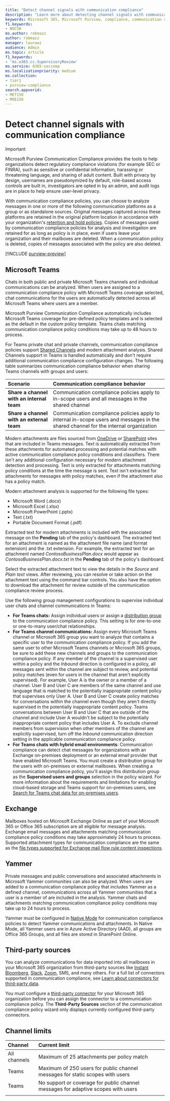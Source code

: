 ```yaml
---
title: "Detect channel signals with communication compliance"
description: "Learn more about detecting channel signals with communication compliance."
keywords: Microsoft 365, Microsoft Purview, compliance, communication compliance
f1.keywords:
- NOCSH
ms.author: robmazz
author: robmazz
manager: laurawi
audience: Admin
ms.topic: article
f1_keywords:
- 'ms.o365.cc.SupervisoryReview'
ms.service: O365-seccomp
ms.localizationpriority: medium
ms.collection:
- tier1
- purview-compliance
search.appverid:
- MET150
- MOE150
---
```


# Detect channel signals with communication compliance

> [!IMPORTANT]
> Microsoft Purview Communication Compliance provides the tools to help organizations detect regulatory compliance violations (for example SEC or FINRA), such as sensitive or confidential information, harassing or threatening language, and sharing of adult content. Built with privacy by design, usernames are pseudonymized by default, role-based access controls are built in, investigators are opted in by an admin, and audit logs are in place to help ensure user-level privacy.

With communication compliance policies, you can choose to analyze messages in one or more of the following communication platforms as a group or as standalone sources. Original messages captured across these platforms are retained in the original platform location in accordance with your organization's [retention and hold policies](/microsoft-365/compliance/information-governance). Copies of messages used by communication compliance policies for analysis and investigation are retained for as long as policy is in place, even if users leave your organization and their mailboxes are deleted. When a communication policy is deleted, copies of messages associated with the policy are also deleted.

[!INCLUDE [purview-preview](../includes/purview-preview.md)]

## Microsoft Teams

Chats in both public and private Microsoft Teams channels and individual communications can be analyzed. When users are assigned to a communication compliance policy with Microsoft Teams coverage selected, chat communications for the users are automatically detected across all Microsoft Teams where users are a member. 

Microsoft Purview Communication Compliance automatically includes Microsoft Teams coverage for pre-defined policy templates and is selected as the default in the custom policy template. Teams chats matching communication compliance policy conditions may take up to 48 hours to process.

For Teams private chat and private channels, communication compliance policies support [Shared Channels](/MicrosoftTeams/shared-channels) and modern attachment analysis. Shared Channels support in Teams is handled automatically and don't require additional communication compliance configuration changes. The following table summarizes communication compliance behavior when sharing Teams channels with groups and users:

|**Scenario**|**Communication compliance behavior**|
|:-----------|:------------------------------------|
| **Share a channel with an internal team** | Communication compliance policies apply to in-scope users and all messages in the shared channel |
| **Share a channel with an external team** | Communication compliance policies apply to internal in-scope users and messages in the shared channel for the internal organization |

Modern attachments are files sourced from [OneDrive](/onedrive/plan-onedrive-enterprise#modern-attachments) or [SharePoint](/sharepoint/dev/solution-guidance/modern-experience-customizations) sites that are included in Teams messages. Text is automatically extracted from these attachments for automated processing and potential matches with active communication compliance policy conditions and classifiers. There isn't any additional configuration necessary for modern attachment detection and processing. Text is only extracted for attachments matching policy conditions at the time the message is sent. Text isn't extracted for attachments for messages with policy matches, even if the attachment also has a policy match.

Modern attachment analysis is supported for the following file types:

- Microsoft Word (.docx)
- Microsoft Excel (.xlsx)
- Microsoft PowerPoint (.pptx)
- Text (.txt)
- Portable Document Format (.pdf)

Extracted text for modern attachments is included with the associated message on the **Pending** tab of the policy's dashboard. The extracted text for an attachment is named as the attachment file name (and format extension) and the .txt extension. For example, the extracted text for an attachment named *ContosoBusinessPlan.docx* would appear as *ContosoBusinessPlan.docx.txt* in the **Pending** tab of the policy's dashboard.

Select the extracted attachment text to view the details in the *Source* and *Plain text* views. After reviewing, you can resolve or take action on the attachment text using the command bar controls. You also have the option to download the attachment for review outside of the communication compliance review process.

Use the following group management configurations to supervise individual user chats and channel communications in Teams:

- **For Teams chats:** Assign individual users or assign a [distribution group](https://support.office.com/article/Distribution-groups-E8BA58A8-FAB2-4AAF-8AA1-2A304052D2DE) to the communication compliance policy. This setting is for one-to-one or one-to-many user/chat relationships.
- **For Teams channel communications:** Assign every Microsoft Teams channel or Microsoft 365 group you want to analyze that contains a specific user to the communication compliance policy. If you add the same user to other Microsoft Teams channels or Microsoft 365 groups, be sure to add these new channels and groups to the communication compliance policy. If any member of the channel is a supervised user within a policy and the *Inbound* direction is configured in a policy, all messages sent within the channel are subject to review, and potential policy matches (even for users in the channel that aren't explicitly supervised). For example, User A is the owner or a member of a channel. User B and User C are members of the same channel and use language that is matched to the potentially inappropriate content policy that supervises only User A. User B and User C create policy matches for conversations within the channel even though they aren't directly supervised in the potentially inappropriate content policy. Teams conversations between User B and User C that are outside of the channel and include User A wouldn't be subject to the potentially inappropriate content policy that includes User A. To exclude channel members from supervision when other members of the channel are explicitly supervised, turn off the *Inbound* communication direction setting in the applicable communication compliance policy.
- **For Teams chats with hybrid email environments**: Communication compliance can detect chat messages for organizations with an Exchange on-premises deployment or an external email provider that have enabled Microsoft Teams. You must create a distribution group for the users with on-premises or external mailboxes. When creating a communication compliance policy, you'll assign this distribution group as the **Supervised users and groups** selection in the policy wizard. For more information about the requirements and limitations for enabling cloud-based storage and Teams support for on-premises users, see [Search for Teams chat data for on-premises users](/microsoft-365/compliance/search-cloud-based-mailboxes-for-on-premises-users).

## Exchange

Mailboxes hosted on Microsoft Exchange Online as part of your Microsoft 365 or Office 365 subscription are all eligible for message analysis. Exchange email messages and attachments matching communication compliance policy conditions may take approximately 24 hours to process. Supported attachment types for communication compliance are the same as the [file types supported for Exchange mail flow rule content inspections](/exchange/security-and-compliance/mail-flow-rules/inspect-message-attachments#supported-file-types-for-mail-flow-rule-content-inspection).

## Yammer

Private messages and public conversations and associated attachments in Microsoft Yammer communities can also be analyzed. When users are added to a communication compliance policy that includes Yammer as a defined channel, communications across all Yammer communities that a user is a member of are included in the analysis. Yammer chats and attachments matching communication compliance policy conditions may take up to 24 hours to process. 

Yammer must be configured in [Native Mode](/yammer/configure-your-yammer-network/overview-native-mode) for communication compliance policies to detect Yammer communications and attachments. In Native Mode, all Yammer users are in Azure Active Directory (AAD), all groups are Office 365 Groups, and all files are stored in SharePoint Online.

## Third-party sources

You can analyze communications for data imported into all mailboxes in your Microsoft 365 organization from third-party sources like [Instant Bloomberg](/microsoft-365/compliance/archive-instant-bloomberg-data), [Slack](/microsoft-365/compliance/archive-slack-data), [Zoom](/microsoft-365/compliance/archive-zoommeetings-data), SMS, and many others. For a full list of connectors supported in communication compliance, see [Learn about connectors for third-party data](/microsoft-365/compliance/archiving-third-party-data).

You must configure a [third-party connector](/microsoft-365/compliance/archiving-third-party-data) for your Microsoft 365 organization before you can assign the connector to a communication compliance policy. The **Third-Party Sources** section of the communication compliance policy wizard only displays currently configured third-party connectors.

## Channel limits

|**Channel**|**Current limit**|
|:----------|:----------------|
| All channels | Maximum of 25 attachments per policy match |
| Teams | Maximum of 250 users for public channel messages for static scopes with users |
| Teams | No support or coverage for public channel messages for adaptive scopes with users |
|||
